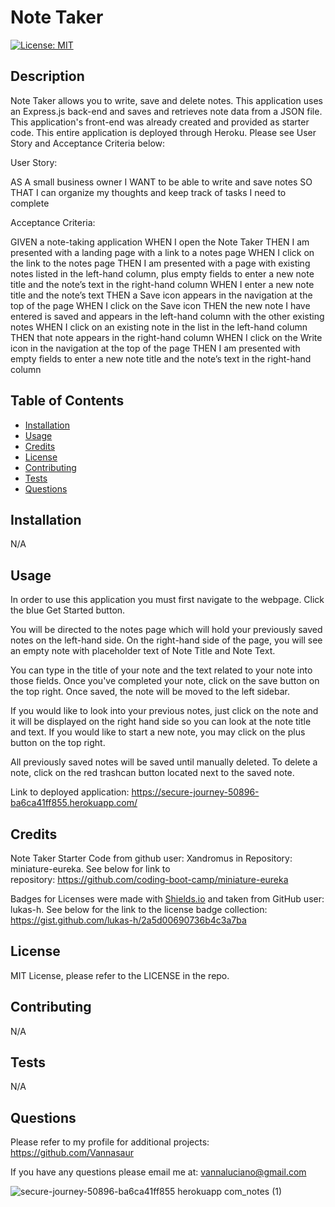 # Note Taker
  [![License: MIT](https://img.shields.io/badge/License-MIT-green.svg)](https://opensource.org/licenses/MIT)
## Description

Note Taker allows you to write, save and delete notes. This application uses an Express.js back-end and saves and retrieves note data from a JSON file. This application's front-end was already created and provided as starter code. This entire application is deployed through Heroku. Please see User Story and Acceptance Criteria below:

User Story: 

AS A small business owner
I WANT to be able to write and save notes
SO THAT I can organize my thoughts and keep track of tasks I need to complete


Acceptance Criteria:

GIVEN a note-taking application
WHEN I open the Note Taker
THEN I am presented with a landing page with a link to a notes page
WHEN I click on the link to the notes page
THEN I am presented with a page with existing notes listed in the left-hand column, plus empty fields to enter a new note title and the note’s text in the right-hand column
WHEN I enter a new note title and the note’s text
THEN a Save icon appears in the navigation at the top of the page
WHEN I click on the Save icon
THEN the new note I have entered is saved and appears in the left-hand column with the other existing notes
WHEN I click on an existing note in the list in the left-hand column
THEN that note appears in the right-hand column
WHEN I click on the Write icon in the navigation at the top of the page
THEN I am presented with empty fields to enter a new note title and the note’s text in the right-hand column

## Table of Contents

  - [Installation](#installation)
  - [Usage](#usage)
  - [Credits](#credits)
  - [License](#license)
  - [Contributing](#contributing)
  - [Tests](#tests)
  - [Questions](#questions)


## Installation

N/A

## Usage

In order to use this application you must first navigate to the webpage. Click the blue Get Started button. 

You will be directed to the notes page which will hold your previously saved notes on the left-hand side. On the right-hand side of the page, you will see an empty note with placeholder text of Note Title and Note Text. 

You can type in the title of your note and the text related to your note into those fields. Once you've completed your note, click on the save button on the top right. Once saved, the note will be moved to the left sidebar. 

If you would like to look into your previous notes, just click on the note and it will be displayed on the right hand side so you can look at the note title and text. If you would like to start a new note, you may click on the plus button on the top right. 

All previously saved notes will be saved until manually deleted. To delete a note, click on the red trashcan button located next to the saved note. 

Link to deployed application: https://secure-journey-50896-ba6ca41ff855.herokuapp.com/

## Credits

Note Taker Starter Code from github user: Xandromus in Repository: miniature-eureka. See below for link to repository: https://github.com/coding-boot-camp/miniature-eureka

Badges for Licenses were made with [Shields.io](http://shields.io/) and taken from GitHub user: lukas-h. See below for the link to the license badge collection: https://gist.github.com/lukas-h/2a5d00690736b4c3a7ba


## License

MIT License, please refer to the LICENSE in the repo.

## Contributing

N/A

## Tests

N/A

## Questions

Please refer to my profile for additional projects: https://github.com/Vannasaur

If you have any questions please email me at: vannaluciano@gmail.com

![secure-journey-50896-ba6ca41ff855 herokuapp com_notes (1)](https://github.com/Vannasaur/note-taker/assets/141793843/86f3ad14-666c-4c88-817b-9fbabdca46e1)
